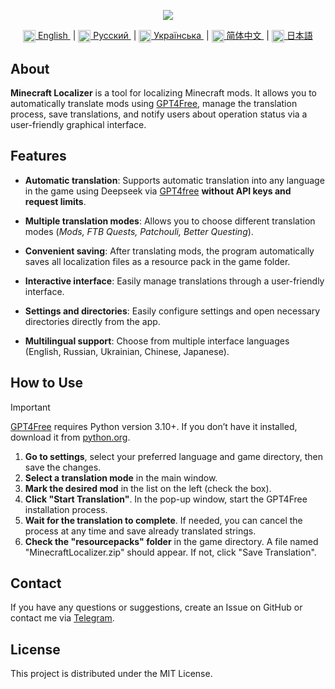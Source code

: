 <p align="center">
  <img src="https://github.com/user-attachments/assets/70cb660d-a150-4290-9885-98c08bd1bd1b">
</p>

<div align="center">
  <a href="README.md">
    <img align="center" src="https://github.com/user-attachments/assets/67f5ef5e-09f2-47a4-a3a4-2fd527d6bd02" width="20">
    English
  </a> &nbsp;|
  <a href="README.ru.md">
    <img align="center" src="https://github.com/user-attachments/assets/bdf8afb3-d027-4a28-8f0c-3ee25fcedd56" width="20">
    Русский
  </a> &nbsp;|
  <a href="README.uk.md">
    <img align="center" src="https://github.com/user-attachments/assets/6734f63d-1d28-46ce-9732-790055d5a54a" width="20">
    Українська
  </a> &nbsp;| 
  <a href="README.zh.md">
    <img align="center" src="https://github.com/user-attachments/assets/86d69702-c489-44c1-902a-520b43a92853" width="20">
    简体中文
  </a> &nbsp;|
  <a href="README.jp.md">
    <img align="center" src="https://github.com/user-attachments/assets/314ff7c7-4b34-4797-b088-db49ce38a991" width="20">
    日本語
  </a>
</div>

## About
**Minecraft Localizer** is a tool for localizing Minecraft mods. It allows you to automatically translate mods using [GPT4Free](https://github.com/xtekky/gpt4free/), manage the translation process, save translations, and notify users about operation status via a user-friendly graphical interface.

## Features
- **Automatic translation**: Supports automatic translation into any language in the game using Deepseek via [GPT4free](https://github.com/xtekky/gpt4free/) **without API keys and request limits**.

- **Multiple translation modes**: Allows you to choose different translation modes (*Mods, FTB Quests, Patchouli, Better Questing*).

- **Convenient saving**: After translating mods, the program automatically saves all localization files as a resource pack in the game folder.

- **Interactive interface**: Easily manage translations through a user-friendly interface.

- **Settings and directories**: Easily configure settings and open necessary directories directly from the app.

- **Multilingual support**: Choose from multiple interface languages (English, Russian, Ukrainian, Chinese, Japanese).

## How to Use
> [!IMPORTANT]
> [GPT4Free](https://github.com/xtekky/gpt4free/) requires Python version 3.10+. If you don’t have it installed, download it from [python.org](https://www.python.org/downloads/).

1. **Go to settings**, select your preferred language and game directory, then save the changes.
2. **Select a translation mode** in the main window.
3. **Mark the desired mod** in the list on the left (check the box).
4. **Click "Start Translation"**. In the pop-up window, start the GPT4Free installation process.
5. **Wait for the translation to complete**. If needed, you can cancel the process at any time and save already translated strings.
6. **Check the "resourcepacks" folder** in the game directory. A file named "MinecraftLocalizer.zip" should appear. If not, click "Save Translation".

## Contact
If you have any questions or suggestions, create an Issue on GitHub or contact me via [Telegram](https://t.me/AlexBetekhtin).

## License
This project is distributed under the MIT License.
